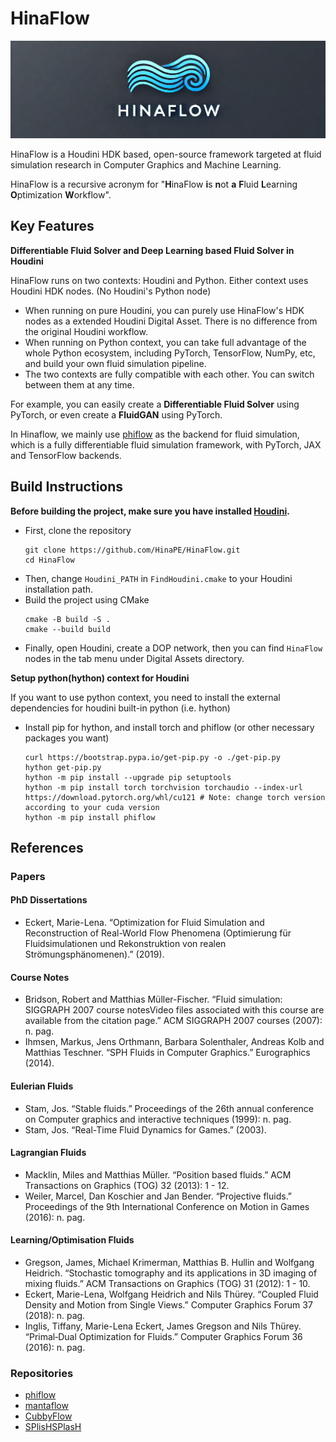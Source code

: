 # HinaFlow

![HinaFlow logo](logo.png)

HinaFlow is a Houdini HDK based, open-source framework targeted at fluid simulation research in Computer Graphics and Machine Learning.

HinaFlow is a recursive acronym for "**H**inaFlow **i**s **n**ot **a** **F**luid **L**earning **O**ptimization **W**orkflow".

## Key Features

**Differentiable Fluid Solver and Deep Learning based Fluid Solver in Houdini**

HinaFlow runs on two contexts: Houdini and Python. Either context uses Houdini HDK nodes. (No Houdini's Python node)
- When running on pure Houdini, you can purely use HinaFlow's HDK nodes as a extended Houdini Digital Asset. There is no difference from the original Houdini workflow.
- When running on Python context, you can take full advantage of the whole Python ecosystem, including PyTorch, TensorFlow, NumPy, etc, and build your own fluid simulation pipeline.
- The two contexts are fully compatible with each other. You can switch between them at any time.

For example, you can easily create a **Differentiable Fluid Solver** using PyTorch, or even create a **FluidGAN** using PyTorch.

In Hinaflow, we mainly use [phiflow](https://github.com/tum-pbs/PhiFlow.git) as the backend for fluid simulation, which is a fully differentiable fluid simulation framework, with PyTorch, JAX and TensorFlow backends.

## Build Instructions

**Before building the project, make sure you have installed [Houdini](https://www.sidefx.com/).**

- First, clone the repository
    ```shell
    git clone https://github.com/HinaPE/HinaFlow.git
    cd HinaFlow
    ```
- Then, change `Houdini_PATH` in `FindHoudini.cmake` to your Houdini installation path.
- Build the project using CMake
    ```shell
    cmake -B build -S .
    cmake --build build
    ```
- Finally, open Houdini, create a DOP network, then you can find `HinaFlow` nodes in the tab menu under Digital Assets directory.

**Setup python(hython) context for Houdini**

If you want to use python context, you need to install the external dependencies for houdini built-in python (i.e. hython)

- Install pip for hython, and install torch and phiflow (or other necessary packages you want)
    ```shell
    curl https://bootstrap.pypa.io/get-pip.py -o ./get-pip.py
    hython get-pip.py
    hython -m pip install --upgrade pip setuptools
    hython -m pip install torch torchvision torchaudio --index-url https://download.pytorch.org/whl/cu121 # Note: change torch version according to your cuda version
    hython -m pip install phiflow
    ```

## References

### Papers

#### PhD Dissertations

- Eckert, Marie-Lena. “Optimization for Fluid Simulation and Reconstruction of Real-World Flow Phenomena (Optimierung für Fluidsimulationen und Rekonstruktion von realen Strömungsphänomenen).” (2019).

#### Course Notes

- Bridson, Robert and Matthias Müller-Fischer. “Fluid simulation: SIGGRAPH 2007 course notesVideo files associated with this course are available from the citation page.” ACM SIGGRAPH 2007 courses (2007): n. pag.
- Ihmsen, Markus, Jens Orthmann, Barbara Solenthaler, Andreas Kolb and Matthias Teschner. “SPH Fluids in Computer Graphics.” Eurographics (2014).

#### Eulerian Fluids

- Stam, Jos. “Stable fluids.” Proceedings of the 26th annual conference on Computer graphics and interactive techniques (1999): n. pag.
- Stam, Jos. “Real-Time Fluid Dynamics for Games.” (2003).

#### Lagrangian Fluids

- Macklin, Miles and Matthias Müller. “Position based fluids.” ACM Transactions on Graphics (TOG) 32 (2013): 1 - 12.
- Weiler, Marcel, Dan Koschier and Jan Bender. “Projective fluids.” Proceedings of the 9th International Conference on Motion in Games (2016): n. pag.

#### Learning/Optimisation Fluids
- Gregson, James, Michael Krimerman, Matthias B. Hullin and Wolfgang Heidrich. “Stochastic tomography and its applications in 3D imaging of mixing fluids.” ACM Transactions on Graphics (TOG) 31 (2012): 1 - 10.
- Eckert, Marie-Lena, Wolfgang Heidrich and Nils Thürey. “Coupled Fluid Density and Motion from Single Views.” Computer Graphics Forum 37 (2018): n. pag.
- Inglis, Tiffany, Marie-Lena Eckert, James Gregson and Nils Thürey. “Primal‐Dual Optimization for Fluids.” Computer Graphics Forum 36 (2016): n. pag.

### Repositories
- [phiflow](https://github.com/tum-pbs/PhiFlow.git)
- [mantaflow](https://github.com/tum-pbs/mantaflow.git)
- [CubbyFlow](https://github.com/CubbyFlow/CubbyFlow.git)
- [SPlisHSPlasH](https://github.com/InteractiveComputerGraphics/SPlisHSPlasH.git)
